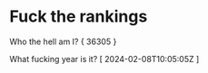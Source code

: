 # Fuck the rankings

Who the hell am I?
{ 36305 }

What fucking year is it?
[ 2024-02-08T10:05:05Z ]

